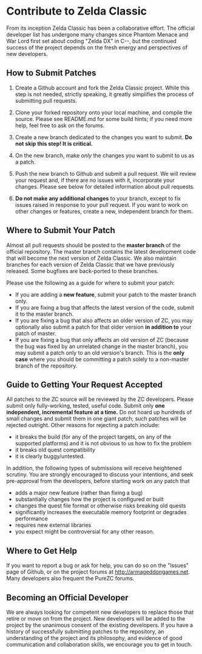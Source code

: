 # Contribute to Zelda Classic

From its inception Zelda Classic has been a collaborative effort. The official developer list has undergone many changes since Phantom Menace and War Lord first set about coding "Zelda DX" in C--, but the continued success of the project depends on the fresh energy and perspectives of new developers.

## How to Submit Patches

1. Create a Github account and fork the Zelda Classic project. While this step is not needed, strictly speaking, it greatly simplifies the process of submitting pull requests.

2. Clone your forked repository onto your local machine, and compile the source. Please see README.md for some build hints; if you need more help, feel free to ask on the forums.

3. Create a new branch dedicated to the changes you want to submit. **Do not skip this step! It is critical.**

4. On the new branch, make *only* the changes you want to submit to us as a patch.

5. Push the new branch to Github and submit a pull request. We will review your request and, if there are no issues with it, incorporate your changes. Please see below for detailed information about pull requests.

6. **Do not make any additional changes** to your branch, except to fix issues raised in response to your pull request. If you want to work on other changes or features, create a new, independent branch for them.

## Where to Submit Your Patch

Almost all pull requests should be posted to the **master branch** of the official repository. The master branch contains the latest development code that will become the next version of Zelda Classic. We also maintain branches for each version of Zelda Classic that we have previously released. Some bugfixes are back-ported to these branches.

Please use the following as a guide for where to submit your patch:

 - If you are adding a **new feature**, submit your patch to the master branch only.
 - If you are fixing a bug that affects the latest version of the code, submit it to the master branch.
 - If you are fixing a bug that also affects an older version of ZC, you may optionally also submit a patch for that older version **in addition to** your patch of master.
 - If you are fixing a bug that only affects an old version of ZC (because the bug was fixed by an unrelated change in the master branch), you may submit a patch only to an old version's branch. This is the **only case** where you should be committing a patch solely to a non-master branch of the repository.

## Guide to Getting Your Request Accepted

All patches to the ZC source will be reviewed by the ZC developers. Please submit only fully-working, tested, useful code. Submit only **one independent, incremental feature at a time.** Do not hoard up hundreds of small changes and submit them in one giant patch; such patches will be rejected outright. Other reasons for rejecting a patch include:
 - it breaks the build (for any of the project targets, on any of the supported platforms) and it is not obvious to us how to fix the problem
 - it breaks old quest compatibility
 - it is clearly buggy/untested.

In addition, the following types of submissions will receive heightened scrutiny. You are strongly encouraged to discuss your intentions, and seek pre-approval from the developers, before starting work on any patch that
 - adds a major new feature (rather than fixing a bug)
 - substantially changes how the project is configured or built
 - changes the quest file format or otherwise risks breaking old quests
 - significantly increases the executable memory footprint or degrades performance
 - requires new external libraries
 - you expect might be controversial for any other reason.

## Where to Get Help

If you want to report a bug or ask for help, you can do so on the "Issues" page of Github, or on the project forums at http://armageddongames.net. Many developers also frequent the PureZC forums.

## Becoming an Official Developer

We are always looking for competent new developers to replace those that retire or move on from the project. New developers will be added to the project by the unanimous consent of the existing developers. If you have a history of successfully submitting patches to the repository, an understanding of the project and its philosophy, and evidence of good communication and collaboration skills, we encourage you to get in touch.
